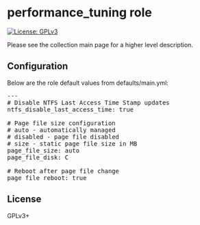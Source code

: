# performance_tuning role

[![License: GPLv3](https://img.shields.io/badge/license-GPLv3-brightgreen.svg)](https://www.gnu.org/licenses/gpl-3.0)

Please see the collection main page for a higher level description.

## Configuration

Below are the role default values from defaults/main.yml:

<pre>
---
# Disable NTFS Last Access Time Stamp updates
ntfs_disable_last_access_time: true

# Page file size configuration
# auto - automatically managed
# disabled - page file disabled
# size - static page file size in MB
page_file_size: auto
page_file_disk: C

# Reboot after page file change
page_file_reboot: true
</pre>

## License

GPLv3+
